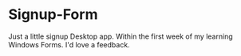 # Signup-Form
Just a little signup Desktop app. Within the first week of my learning Windows Forms. I'd love a feedback.
